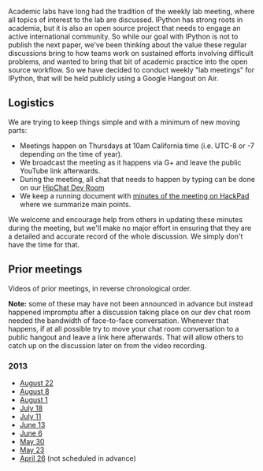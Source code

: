 Academic labs have long had the tradition of the weekly lab meeting, where all topics of interest to the lab are discussed.  IPython has strong roots in academia, but it is also an open source project that needs to engage an active international community.  So while our goal with IPython is not to publish the next paper, we've been thinking about the value these regular discussions bring to how teams work on sustained efforts involving difficult problems, and wanted to bring that bit of academic practice into the open source workflow.  So we have decided to conduct weekly "lab meetings" for IPython, that will be held publicly using a Google Hangout on Air.

## Logistics

We are trying to keep things simple and with a minimum of new moving parts:

* Meetings happen on Thursdays at 10am California time (i.e. UTC-8 or -7 depending on the time of year).
* We broadcast the meeting as it happens via G+ and leave the public YouTube link afterwards.
* During the meeting, all chat that needs to happen by typing can be done on our [HipChat Dev Room](https://www.hipchat.com/ghtNzvmfC)
* We keep a running document with [minutes of the meeting on HackPad](https://hackpad.com/IPython-dev-meetings-6wTSjJt7TZK) where we summarize main points.  

We welcome and encourage help from others in updating these minutes during the meeting, but we'll make no major effort in ensuring that they are a detailed and accurate record of the whole discussion.  We simply don't have the time for that.

## Prior meetings

Videos of prior meetings, in reverse chronological order.

**Note:** some of these may have not been announced in advance but instead happened impromptu after a discussion taking place on our dev chat room needed the bandwidth of face-to-face conversation.  Whenever that happens, if at all possible try to move your chat room conversation to a public hangout and leave a link here afterwards.  That will allow others to catch up on the discussion later on from the video recording.

### 2013

* [August 22](http://youtu.be/6VWPwV4IxkA)
* [August 8](http://youtu.be/7-paPjv430Q)
* [August 1](http://youtu.be/koeR3fK9cVo)
* [July 18](http://youtu.be/EN3VNT8Lnpw)
* [July 11](http://youtu.be/5xWdyCR4hUs)
* [June 13](http://youtu.be/UUjTAq8cCcs)
* [June 6](http://youtu.be/5zyvJYX0vj8)
* [May 30](http://youtu.be/9tel25TGqws)
* [May 23](http://youtu.be/vSSL4jJYpu4)
* [April 26](http://youtu.be/Yb35M8cW7o4) (not scheduled in advance)